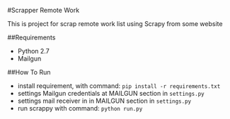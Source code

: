 #Scrapper Remote Work

This is project for scrap remote work list using Scrapy from some website

##Requirements
- Python 2.7
- Mailgun


##How To Run
- install requirement, with command:
    `pip install -r requirements.txt`
- settings Mailgun credentials at MAILGUN section in `settings.py`
- settings mail receiver in in MAILGUN section in `settings.py`
- run scrappy with command:
    `python run.py`

